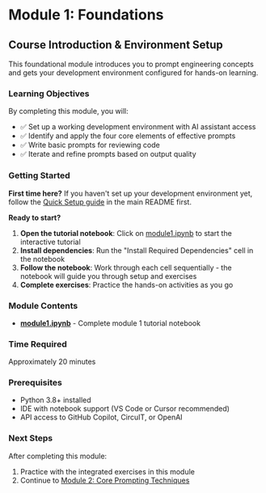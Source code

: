 # Module 1: Foundations

## Course Introduction & Environment Setup

This foundational module introduces you to prompt engineering concepts and gets your development environment configured for hands-on learning.

### Learning Objectives
By completing this module, you will:
- ✅ Set up a working development environment with AI assistant access
- ✅ Identify and apply the four core elements of effective prompts
- ✅ Write basic prompts for reviewing code
- ✅ Iterate and refine prompts based on output quality

### Getting Started

**First time here?** If you haven't set up your development environment yet, follow the [Quick Setup guide](../../README.md#-quick-setup) in the main README first.

**Ready to start?**
1. **Open the tutorial notebook**: Click on [module1.ipynb](./module1.ipynb) to start the interactive tutorial
2. **Install dependencies**: Run the "Install Required Dependencies" cell in the notebook
3. **Follow the notebook**: Work through each cell sequentially - the notebook will guide you through setup and exercises
4. **Complete exercises**: Practice the hands-on activities as you go

### Module Contents
- **[module1.ipynb](./module1.ipynb)** - Complete module 1 tutorial notebook

### Time Required
Approximately 20 minutes

### Prerequisites
- Python 3.8+ installed
- IDE with notebook support (VS Code or Cursor recommended)
- API access to GitHub Copilot, CircuIT, or OpenAI

### Next Steps
After completing this module:
1. Practice with the integrated exercises in this module 
2. Continue to [Module 2: Core Prompting Techniques](../module-02-fundamentals/)
